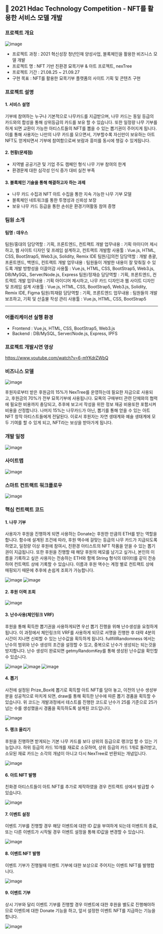 ## 🔗 2021 Hdac Technology Competition - NFT를 활용한 서비스 모델 개발

### 프로젝트 개요

![image](https://user-images.githubusercontent.com/43264739/143892863-55c20310-d507-4cfe-84be-9ecb6f3b57e8.png)

+ 프로젝트 과정 : 2021 혁신성장 청년인재 양성사업, 블록체인을 활용한 비즈니스 모델 개발
+ 프로젝트 명 : NFT 기반 친환경 묘목기부 & 아트 프로젝트, nexTree
+ 프로젝트 기간 : 21.08.25 ~ 21.09.27
+ 구현 목표 :
NFT를 활용한 묘목기부 플랫폼의 사이트 기획 및 콘텐츠 구현
### 프로젝트 설명
#### 1. 서비스 설명
기부에 참여하는 누구나 기본적으로 나무카드를 지급받으며, 나무 카드는 동일 등급의 카드와의 합성을 통해 상위등급의 카드를 보유 할 수 있습니다. 또한 일정량 나무 기부를 하게 되면 교환이 가능한 아티스트들의 NFT를 뽑을 수 있는 뽑기권이 주어지게 됩니다. 이를 통해 사용자는 나만의 나무 카드를 모으면서, 기부할수록 자신만이 보유하는 아트 NFT도 얻게되면서 기부에 참여함으로써 보람과 흥미를 동시에 챙길 수 있게됩니다.

#### 2. 현황(문제점)
- 지역별 공공기관 및 기업 주도 캠페인 형식 나무 기부 참여의 한계
- 환경문제 대한 심각성 인식 증가 대비 실천 부족

#### 3. 블록체인 기술을 통해 해결하고자 하는 과제
- 나무 카드 수집과 NFT 아트 수집을 통한 지속 가능한 나무 기부 모델
- 블록체인 네트워크를 통한 투명성과 신뢰성 보장
- 보유 나무 카드 등급을 통한 손쉬운 환경기여활동 참여 증명


### 팀원 소개
#### 팀명 : 데우스

팀원/홍대의
담당역할 : 기획, 프론트엔드, 컨트랙트 개발
업무내용 : 기획 아이디어 제시하고, 웹 사이트 디자인 및 프레임 설계하고, 컨트랙트 개발함
사용툴 : Vue.js, HTML, CSS, BootStrap5, Web3.js, Solidity, Remix IDE 
팀원/김의천
담당역할 : 개발 총괄, 프론트엔드, 백엔드, 컨트랙트 개발
업무내용 : 팀원들이 개발한 내용이 잘 맞춰질 수 있도록 개발 방향성을 이끌어감
사용툴 : Vue.js, HTML, CSS, BootStrap5, Web3.js, DB/MySQL, Server/Node.js, Express
팀원/정재승
담당역할 : 기획, 프론트엔드, 컨트랙트 개발
업무내용 : 기획 아이디어 제시하고, 나무 카드 디자인과 웹 사이트 디자인 및 프레임 설계
사용툴 : Vue.js, HTML, CSS, BootStrap5, Web3.js, Solidity, Remix IDE, Figma
팀원/최재람
담당역할 : 기획, 프론트엔드
업무내용 : 팀원들의 개발 보조하고, 기획 및 산출물 작성 관리
사용툴 : Vue.js, HTML, CSS, BootStrap5

---------------------

### 어플리케이션 실행 환경 
- Frontend : Vue.js, HTML, CSS, BootStrap5, Web3.js
- Backend : DB/MySQL, Server/Node.js, Express, IPFS

### 프로젝트 개발시연 영상
https://www.youtube.com/watch?v=6-mYKdrZWbQ

### 비즈니스 모델

![image](https://user-images.githubusercontent.com/43264739/143893050-6b3a6051-9d9b-47c5-ab8c-4f584bb78cf6.png)

후원자로부터 받은 후원금의 15%가 NexTree를 운영하는데 필요한 자금으로 사용되고, 후원금의 70%가 전부 묘목기부에 사용됩니다. 묘묙의 구매부터 관련 단체와의 협력에 필요한 비용까지 충당되고, 추후에 보고서 작성을 위한 정보 재공 비용또한 포함시켜 비용을 산정합니다. 나머지 15%는 나무카드가 아닌, 뽑기를 통해 얻을 수 있는 아트 NFT 창작 아티스트들에게 전달된다. 이로서 후원자는 자연 생태계와 예술 생태계에 모두 기여를 할 수 있게 되고, NFT라는 보상을 받아가게 됩니다.

### 개발 일정

![image](https://user-images.githubusercontent.com/43264739/143894286-c5790549-185c-460e-bd6b-77e412dc30fc.png)

### 사이트맵

![image](https://user-images.githubusercontent.com/43264739/143894373-b5f9ddbb-119b-47b9-a85e-dd2e9381c452.png)

### 스마트 컨트랙트 워크플로우

![image](https://user-images.githubusercontent.com/43264739/143894459-ad44782c-181a-400c-a9a6-21bd7c4094af.png)

### 핵심 컨트랙트 코드

#### 1. 나무 기부
사용자가 후원을 진행하게 되면 사용하는 Donate는 후원한 만큼의 ETH를 받는 역할을 합니다.
함수에 설계된 조건에 따라, 후원 액수에 걸맞는 등급의 나무 카드가 지급되도록 하였고, 일정량 이상 후원에 참여시, 친환경 아티스트의 NFT 작품을 얻을 수 있는 뽑기권이 지급됩니다. 또한 후원을 진행할 때 해당 후원의 메모를 남기고 싶거나, 본인의 이름을 기록하고 싶은 사용자는 전송하는 ETH와 함께 String 형식의 데이터를 같이 전송하여 컨트랙트 상에 기록할 수 있습니다. 이름과 후원 액수는 계정 별로 컨트랙트 상에 매핑되기 때문에 추후에 손쉽게 조회가 가능합니다.  

![image](https://user-images.githubusercontent.com/43264739/143894702-e0890062-3b95-4f1c-9aaa-77e2597b62fa.png)
![image](https://user-images.githubusercontent.com/43264739/143894740-06e06f03-3d2c-4c61-b7b7-d959310ea1fb.png)

#### 2.	후원 이력 조회

![image](https://user-images.githubusercontent.com/43264739/143894832-c900671b-f1a3-4541-b1c0-b1f517aeb652.png)

#### 3. 난수사용(체인링크 VRF)
후원을 통해 획득한 뽑기권을 사용하게되면 우선 뽑기 진행을 위해 난수생성을 요청하게 됩니다. 이 과정에서 체인링크의 VRF를 사용하게 되므로 서명을 진행한 후 대략 4분의 시간이 지나면 신뢰할 수 있는 난수값을 획득하게 됩니다. fullfillRandomness 에서는 난수의 범위와 난수 생성의 조건을 설정할 수 있고, 중복으로 난수가 생성되는 되는것을 방지합니다. 난수 생성이 완료되면 getmyRandomKey를 통해 생성된 난수값을 확인할 수 있습니다.

![image](https://user-images.githubusercontent.com/43264739/143895030-72ed4c6d-796f-4fff-9f6d-53267fbc3f18.png)
![image](https://user-images.githubusercontent.com/43264739/143895068-98e49691-9da1-449b-a158-f51f4127742f.png)
![image](https://user-images.githubusercontent.com/43264739/143895145-cf4de69a-025f-4b60-bfb8-ecc31b91853f.png)

#### 4. 뽑기
사전에 설정된 Prize_Box에 뽑기로 획득할 아트 NFT를 담아 놓고, 이전의 난수 생성부분을 성공적으로 마치게 되면, draw를 통해 획득한 난수에 따른 뽑기 경품을 획득할 수 있습니다. 위 코드는 개발과정에서 테스트를 진행한 코드로 난수가 25를 기준으로 25가 넘는 수를 생성했을시 경품을 획득하도록 설계된 코드입니다.

![image](https://user-images.githubusercontent.com/43264739/143895305-dd8dcb3b-7714-41b8-ac9f-d92d9e7fa804.png)

#### 5. 랭크 올리기
후원을 진행하면 받게되는 기본 나무 카드를 보다 상위의 등급으로 랭크업 할 수 있는 기능입니다. 하위 등급의 카드 10개를 재료로 소모하여, 상위 등급의 카드 1개로 돌려받고, 소모된 재료 카드는 소각의 개념이 아니고 다시 NexTree로 반환되는 개념입니다.

![image](https://user-images.githubusercontent.com/43264739/143895392-b3c6233f-6f78-4de8-a3b5-bbe6b3361620.png)

#### 6. 아트 NFT 발행
친화경 아티스트들이 아트 NFT를 추가로 제작하였을 경우 컨트랙트 상에서 발급할 수 있습니다.

![image](https://user-images.githubusercontent.com/43264739/143895487-4b0560e7-0020-46ac-b33d-8df44f653b53.png)

#### 7. 이벤트 설정
이벤트 기부를 진행할 경우 해당 이벤트에 대한 ID 값을 부여하게 되는데 이벤트의 종료, 또는 다른 이벤트가 시작될 경우 이벤트 설정을 통해 ID값을 변경할 수 있습니다.

![image](https://user-images.githubusercontent.com/43264739/143895577-dc21b354-1301-449b-9d97-fc7ad5286697.png)

#### 8. 이벤트 NFT 발행
이벤트 기부가 진행될때 이벤트 기부에 대한 보상으로 주어지는 이벤트 NFT를 발행합니다.

![image](https://user-images.githubusercontent.com/43264739/143895675-f4123b26-ff4d-40d8-9d9c-3b624d8ee4f7.png)

#### 9. 이벤트 기부
상시 기부와 달리 이벤트 기부를 진행할 경우 이벤트에 대한 후원을 별도로 진행해야하므로 이벤트에 대한 Donate 기능을 하고, 앞서 설정한 이벤트 NFT를 지급하는 기능을 합니다.

![image](https://user-images.githubusercontent.com/43264739/143895744-1592b5db-e383-4bbb-95cf-74901690e3ed.png)


